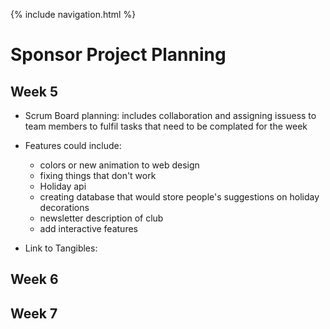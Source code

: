 {% include navigation.html %}
 
# Sponsor Project Planning
 
## Week 5
- Scrum Board planning: includes collaboration and assigning issuess to team members to fulfil tasks that need to be complated for the week
- Features could include: 
  - colors or new animation to web design
  - fixing things that don't work 
  - Holiday api 
  - creating database that would store people's suggestions on holiday decorations 
  - newsletter description of club
  - add interactive features 


- Link to Tangibles: 





## Week 6





## Week 7







